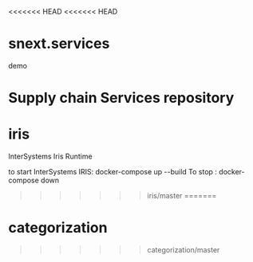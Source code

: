 <<<<<<< HEAD
<<<<<<< HEAD
# snext.services

demo

Supply chain Services repository
=======
# iris

InterSystems Iris Runtime

to start InterSystems IRIS: docker-compose up --build
To stop : docker-compose down
>>>>>>> iris/master
=======
# categorization

>>>>>>> categorization/master
